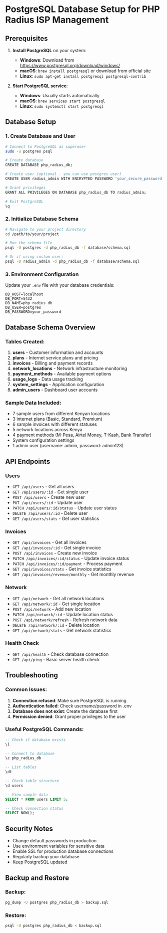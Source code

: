# PostgreSQL Database Setup for PHP Radius ISP Management

## Prerequisites

1. **Install PostgreSQL** on your system:
   - **Windows**: Download from https://www.postgresql.org/download/windows/
   - **macOS**: `brew install postgresql` or download from official site
   - **Linux**: `sudo apt-get install postgresql postgresql-contrib`

2. **Start PostgreSQL service**:
   - **Windows**: Usually starts automatically
   - **macOS**: `brew services start postgresql`
   - **Linux**: `sudo systemctl start postgresql`

## Database Setup

### 1. Create Database and User

```bash
# Connect to PostgreSQL as superuser
sudo -u postgres psql

# Create database
CREATE DATABASE php_radius_db;

# Create user (optional - you can use postgres user)
CREATE USER radius_admin WITH ENCRYPTED PASSWORD 'your_secure_password';

# Grant privileges
GRANT ALL PRIVILEGES ON DATABASE php_radius_db TO radius_admin;

# Exit PostgreSQL
\q
```

### 2. Initialize Database Schema

```bash
# Navigate to your project directory
cd /path/to/your/project

# Run the schema file
psql -U postgres -d php_radius_db -f database/schema.sql

# Or if using custom user:
psql -U radius_admin -d php_radius_db -f database/schema.sql
```

### 3. Environment Configuration

Update your `.env` file with your database credentials:

```env
DB_HOST=localhost
DB_PORT=5432
DB_NAME=php_radius_db
DB_USER=postgres
DB_PASSWORD=your_password
```

## Database Schema Overview

### Tables Created:

1. **users** - Customer information and accounts
2. **plans** - Internet service plans and pricing
3. **invoices** - Billing and payment records
4. **network_locations** - Network infrastructure monitoring
5. **payment_methods** - Available payment options
6. **usage_logs** - Data usage tracking
7. **system_settings** - Application configuration
8. **admin_users** - Dashboard user accounts

### Sample Data Included:

- 7 sample users from different Kenyan locations
- 3 internet plans (Basic, Standard, Premium)
- 6 sample invoices with different statuses
- 5 network locations across Kenya
- 4 payment methods (M-Pesa, Airtel Money, T-Kash, Bank Transfer)
- System configuration settings
- 1 admin user (username: admin, password: admin123)

## API Endpoints

### Users
- `GET /api/users` - Get all users
- `GET /api/users/:id` - Get single user
- `POST /api/users` - Create new user
- `PUT /api/users/:id` - Update user
- `PATCH /api/users/:id/status` - Update user status
- `DELETE /api/users/:id` - Delete user
- `GET /api/users/stats` - Get user statistics

### Invoices
- `GET /api/invoices` - Get all invoices
- `GET /api/invoices/:id` - Get single invoice
- `POST /api/invoices` - Create new invoice
- `PATCH /api/invoices/:id/status` - Update invoice status
- `PATCH /api/invoices/:id/payment` - Process payment
- `GET /api/invoices/stats` - Get invoice statistics
- `GET /api/invoices/revenue/monthly` - Get monthly revenue

### Network
- `GET /api/network` - Get all network locations
- `GET /api/network/:id` - Get single location
- `POST /api/network` - Add new location
- `PATCH /api/network/:id` - Update location status
- `POST /api/network/refresh` - Refresh network data
- `DELETE /api/network/:id` - Delete location
- `GET /api/network/stats` - Get network statistics

### Health Check
- `GET /api/health` - Check database connection
- `GET /api/ping` - Basic server health check

## Troubleshooting

### Common Issues:

1. **Connection refused**: Make sure PostgreSQL is running
2. **Authentication failed**: Check username/password in .env
3. **Database does not exist**: Create the database first
4. **Permission denied**: Grant proper privileges to the user

### Useful PostgreSQL Commands:

```sql
-- Check if database exists
\l

-- Connect to database
\c php_radius_db

-- List tables
\dt

-- Check table structure
\d users

-- View sample data
SELECT * FROM users LIMIT 5;

-- Check connection status
SELECT NOW();
```

## Security Notes

- Change default passwords in production
- Use environment variables for sensitive data
- Enable SSL for production database connections
- Regularly backup your database
- Keep PostgreSQL updated

## Backup and Restore

### Backup:
```bash
pg_dump -U postgres php_radius_db > backup.sql
```

### Restore:
```bash
psql -U postgres php_radius_db < backup.sql
```
